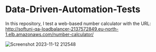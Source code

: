 # Data-Driven-Automation-Tests
In this repository, I test a web-based number calculator with the URL: http://softuni-qa-loadbalancer-2137572849.eu-north-1.elb.amazonaws.com/number-calculator/

![Screenshot 2023-11-12 212548](https://github.com/NVelkova/Data-Driven-Automation-Tests/assets/108825667/155abba3-d074-4440-b49c-9b985a851be0)
